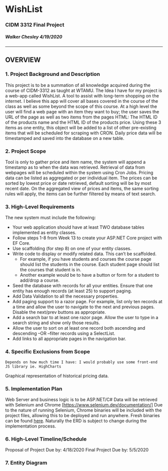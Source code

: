 # WishList
### CIDM 3312 Final Project
##### Walker Chesley 4/19/2020
---
## OVERVIEW
### 1.	Project Background and Description
This project is to be a summation of all knowledge acquired during the course of CIDM-3312 as taught at WTAMU. The Idea I have for my project is a web-app called  WishList. A tool to assist with long-term shopping on the internet. I believe this app will cover all bases covered in the course of the class as well as some beyond the scope of this course. At a high level the user will find a web page with an item they want to buy; the user saves the URL of the page as well as two items from the pages HTML: The HTML ID of the products name and the HTML ID of the products price. Using these 3 items as one entity, this object will be added to a list of other pre-existing items that will be scheduled for scraping with CRON. Daily price data will be timestamped and saved into the database on a new table.

### 2.	Project Scope
Tool is only to gather price and item name, the system will append a timestamp as to when the data was retrieved. Retrieval of data from webpages will be scheduled within the system using Cron Jobs. Pricing data can be listed as aggregated or per individual item. The prices can be sorted by lowest price or date retrieved, default sorting will be by most recent date. On the aggregated view of prices and items, the same sorting rules will apply, the items can be further filtered by means of text search.  
### 3.	High-Level Requirements
The new system must include the following:
- Your web application should have at least TWO database tables implemented as entity classes.
- Follow steps 1-8 from Week 13 to create your ASP.NET Core project with EF Core.
- Use scaffolding (for step 8) on one of your entity classes.
- Write code to display or modify related data. This can’t be scaffolded.
    - For example, if you have students and courses the course page should list the students in the course. Each student page should list the courses that student is in.
    - Another example would be to have a button or form for a student to add/drop a course.
- Seed the database with records for all your entities. Ensure that one entity has enough records (at least 25) to support paging.
- Add Data Validation to all the necessary properties.
- Add paging support to a razor page. For example, list only ten records at a time and allow the user to navigate to the next and previous pages. Disable the next/prev buttons as appropriate.
- Add a search bar to at least one razor page. Allow the user to type in a search string and show only those results.
- Allow the user to sort on at least one record both ascending and descending –OR –filter records using a SelectList.
- Add links to all appropriate pages in the navigation bar.
### 4.	Specific Exclusions from Scope
 	Depends on how much time I have: I would probably use some front-end JS library ie. HighCharts
Graphical representation of historical pricing data. 
### 5.	Implementation Plan
Web Server and business logic is to be ASP.NET/C#
Data will be retrieved with Selenium and Chrome [https://www.selenium.dev/documentation/] 
Due to the nature of running Selenium, Chrome binaries will be included with the project files, allowing this to be deployed and run anywhere. Fresh binaries can be found [here](https://chromedriver.storage.googleapis.com/index.html).
Naturally the ERD is subject to change during the implementation process. 
### 6.	High-Level Timeline/Schedule
Proposal of Project Due by: 4/18/2020
Final Project Due by: 5/5/2020
### 7.	 Entity Diagram
 
